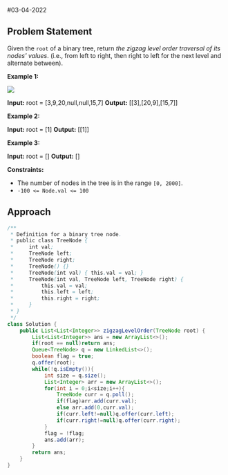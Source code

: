 #03-04-2022 
## Problem Statement
Given the `root` of a binary tree, return _the zigzag level order traversal of its nodes' values_. (i.e., from left to right, then right to left for the next level and alternate between).

**Example 1:**

![](https://assets.leetcode.com/uploads/2021/02/19/tree1.jpg)

**Input:** root = [3,9,20,null,null,15,7]
**Output:** [[3],[20,9],[15,7]]

**Example 2:**

**Input:** root = [1]
**Output:** [[1]]

**Example 3:**

**Input:** root = []
**Output:** []

**Constraints:**

-   The number of nodes in the tree is in the range `[0, 2000]`.
-   `-100 <= Node.val <= 100`
## Approach
```java
/**
 * Definition for a binary tree node.
 * public class TreeNode {
 *     int val;
 *     TreeNode left;
 *     TreeNode right;
 *     TreeNode() {}
 *     TreeNode(int val) { this.val = val; }
 *     TreeNode(int val, TreeNode left, TreeNode right) {
 *         this.val = val;
 *         this.left = left;
 *         this.right = right;
 *     }
 * }
 */
class Solution {
    public List<List<Integer>> zigzagLevelOrder(TreeNode root) {
        List<List<Integer>> ans = new ArrayList<>();
        if(root == null)return ans;
        Queue<TreeNode> q = new LinkedList<>();
        boolean flag = true;
        q.offer(root);
        while(!q.isEmpty()){
            int size = q.size();
            List<Integer> arr = new ArrayList<>();
            for(int i = 0;i<size;i++){
                TreeNode curr = q.poll();
                if(flag)arr.add(curr.val);
                else arr.add(0,curr.val);
                if(curr.left!=null)q.offer(curr.left);
                if(curr.right!=null)q.offer(curr.right);
            }
            flag = !flag;
            ans.add(arr);
        }
        return ans;
    }
}
```

